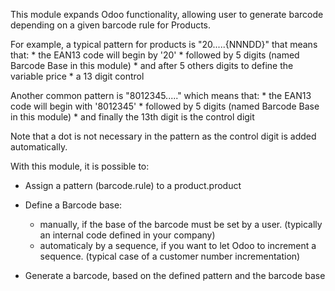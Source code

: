 This module expands Odoo functionality, allowing user to generate
barcode depending on a given barcode rule for Products.

For example, a typical pattern for products is "20.....{NNNDD}" that
means that: \* the EAN13 code will begin by '20' \* followed by 5 digits
(named Barcode Base in this module) \* and after 5 others digits to
define the variable price \* a 13 digit control

Another common pattern is "8012345....." which means that: \* the EAN13
code will begin with '8012345' \* followed by 5 digits (named Barcode
Base in this module) \* and finally the 13th digit is the control digit

Note that a dot is not necessary in the pattern as the control digit is
added automatically.

With this module, it is possible to:

- Assign a pattern (barcode.rule) to a product.product

- Define a Barcode base:  
  - manually, if the base of the barcode must be set by a user.
    (typically an internal code defined in your company)
  - automaticaly by a sequence, if you want to let Odoo to increment a
    sequence. (typical case of a customer number incrementation)

- Generate a barcode, based on the defined pattern and the barcode base
